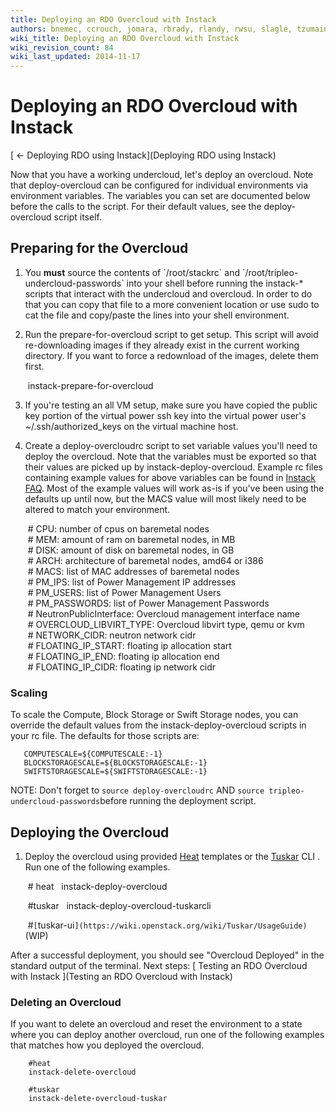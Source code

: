 ```yaml
---
title: Deploying an RDO Overcloud with Instack
authors: bnemec, ccrouch, jomara, rbrady, rlandy, rwsu, slagle, tzumainn
wiki_title: Deploying an RDO Overcloud with Instack
wiki_revision_count: 84
wiki_last_updated: 2014-11-17
---
```


# Deploying an RDO Overcloud with Instack

[ ← Deploying RDO using Instack](Deploying RDO using Instack)

Now that you have a working undercloud, let's deploy an overcloud. Note that deploy-overcloud can be configured for individual environments via environment variables. The variables you can set are documented below before the calls to the script. For their default values, see the deploy-overcloud script itself.

## Preparing for the Overcloud

1. You **must** source the contents of \`/root/stackrc\` and \`/root/tripleo-undercloud-passwords\` into your shell before running the instack-\* scripts that interact with the undercloud and overcloud. In order to do that you can copy that file to a more convenient location or use sudo to cat the file and copy/paste the lines into your shell environment.

2. Run the prepare-for-overcloud script to get setup. This script will avoid re-downloading images if they already exist in the current working directory. If you want to force a redownload of the images, delete them first.

       instack-prepare-for-overcloud

3. If you're testing an all VM setup, make sure you have copied the public key portion of the virtual power ssh key into the virtual power user's ~/.ssh/authorized_keys on the virtual machine host.

4. Create a deploy-overcloudrc script to set variable values you'll need to deploy the overcloud. Note that the variables must be exported so that their values are picked up by instack-deploy-overcloud. Example rc files containing example values for above variables can be found in [Instack FAQ](http://openstack.redhat.com/Instack_FAQ). Most of the example values will work as-is if you've been using the defaults up until now, but the MACS value will most likely need to be altered to match your environment.

       # CPU: number of cpus on baremetal nodes
       # MEM: amount of ram on baremetal nodes, in MB
       # DISK: amount of disk on baremetal nodes, in GB
       # ARCH: architecture of baremetal nodes, amd64 or i386
       # MACS: list of MAC addresses of baremetal nodes
       # PM_IPS: list of Power Management IP addresses
       # PM_USERS: list of Power Management Users
       # PM_PASSWORDS: list of Power Management Passwords
       # NeutronPublicInterface: Overcloud management interface name
       # OVERCLOUD_LIBVIRT_TYPE: Overcloud libvirt type, qemu or kvm
       # NETWORK_CIDR: neutron network cidr
       # FLOATING_IP_START: floating ip allocation start
       # FLOATING_IP_END: floating ip allocation end
       # FLOATING_IP_CIDR: floating ip network cidr

### Scaling

To scale the Compute, Block Storage or Swift Storage nodes, you can override the default values from the instack-deploy-overcloud scripts in your rc file. The defaults for those scripts are:

       COMPUTESCALE=${COMPUTESCALE:-1}
       BLOCKSTORAGESCALE=${BLOCKSTORAGESCALE:-1}
       SWIFTSTORAGESCALE=${SWIFTSTORAGESCALE:-1}

NOTE: Don't forget to `source deploy-overcloudrc` AND `source tripleo-undercloud-passwords`before running the deployment script.

## Deploying the Overcloud

1. Deploy the overcloud using provided [Heat](https://wiki.openstack.org/wiki/Heat) templates or the [Tuskar](https://wiki.openstack.org/wiki/TripleO/Tuskar) CLI . Run one of the following examples.

       # heat
        instack-deploy-overcloud

       #tuskar
        instack-deploy-overcloud-tuskarcli

       #`[`tuskar-ui`](https://wiki.openstack.org/wiki/Tuskar/UsageGuide)`(WIP)

After a successful deployment, you should see "Overcloud Deployed" in the standard output of the terminal. Next steps: [ Testing an RDO Overcloud with Instack ](Testing an RDO Overcloud with Instack)

### Deleting an Overcloud

If you want to delete an overcloud and reset the environment to a state where you can deploy another overcloud, run one of the following examples that matches how you deployed the overcloud.

        #heat
        instack-delete-overcloud

        #tuskar
        instack-delete-overcloud-tuskar
